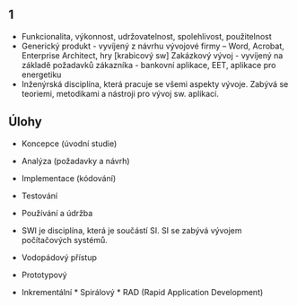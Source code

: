 ## 1
* Funkcionalita, výkonnost, udržovatelnost, spolehlivost, použitelnost
* Generický produkt - vyvíjený z návrhu vývojové firmy – Word, Acrobat, Enterprise Architect, hry [krabicový sw] Zakázkový vývoj - vyvíjený na základě požadavků zákazníka - bankovní aplikace, EET, aplikace pro energetiku
* Inženýrská disciplína, která pracuje se všemi aspekty vývoje. Zabývá se teoriemi, metodikami a nástroji pro vývoj sw. aplikací.  


## Úlohy

* Koncepce (úvodní studie)
* Analýza (požadavky a návrh)
* Implementace (kódování)
* Testování
* Používání a údržba


* SWI je disciplína, která je součástí SI. SI se zabývá vývojem počítačových systémů.


* Vodopádový přístup
* Prototypový
* Inkrementální
* Spirálový
* RAD (Rapid Application Development) 
